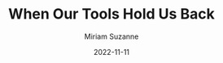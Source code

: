 ---
title: When Our Tools Hold Us Back
url: https://www.oddbird.net/2022/11/11/platform-tools/
date: "2022-11-11"
author: Miriam Suzanne
use_opengraph: true
---